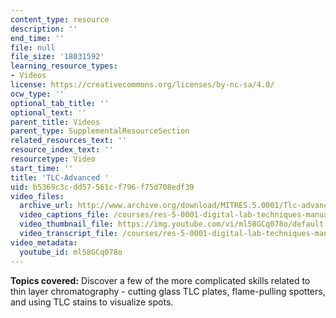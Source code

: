 ```yaml
---
content_type: resource
description: ''
end_time: ''
file: null
file_size: '18031592'
learning_resource_types:
- Videos
license: https://creativecommons.org/licenses/by-nc-sa/4.0/
ocw_type: ''
optional_tab_title: ''
optional_text: ''
parent_title: Videos
parent_type: SupplementalResourceSection
related_resources_text: ''
resource_index_text: ''
resourcetype: Video
start_time: ''
title: 'TLC-Advanced '
uid: b5369c3c-dd57-561c-f796-f75d708edf39
video_files:
  archive_url: http://www.archive.org/download/MITRES.5.0001/Tlc-advanced_MitDigitalLabTechniquesManual.mp4
  video_captions_file: /courses/res-5-0001-digital-lab-techniques-manual-spring-2007/0e3cf7e2ee23551e8c4c442e129c99b1_ml58GCq078o.vtt
  video_thumbnail_file: https://img.youtube.com/vi/ml58GCq078o/default.jpg
  video_transcript_file: /courses/res-5-0001-digital-lab-techniques-manual-spring-2007/b81ea59138ed8b3e3a40e5d0b0dca22c_ml58GCq078o.pdf
video_metadata:
  youtube_id: ml58GCq078o
---
```


**Topics covered:** Discover a few of the more complicated skills related to thin layer chromatography - cutting glass TLC plates, flame-pulling spotters, and using TLC stains to visualize spots.

